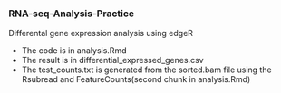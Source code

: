 ### RNA-seq-Analysis-Practice
Differental gene expression analysis using edgeR
  
  - The code is in analysis.Rmd
  - The result is in differential_expressed_genes.csv
  - The test_counts.txt is generated from the sorted.bam file using the Rsubread and FeatureCounts(second chunk in analysis.Rmd)
